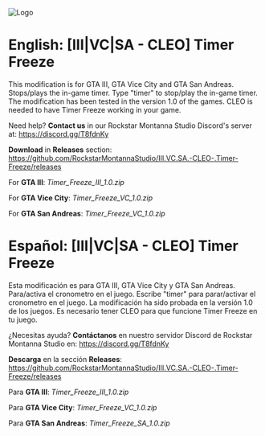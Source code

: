 ![Logo](https://cdn.discordapp.com/attachments/498670800123985949/529398590582423552/Timer_Freeze_Mod_III.VC.SA_Banner.png)

# English: [III|VC|SA - CLEO] Timer Freeze
This modification is for GTA III, GTA Vice City and GTA San Andreas. Stops/plays the in-game timer. Type "timer" to stop/play the in-game timer. The modification has been tested in the version 1.0 of the games. CLEO is needed to have Timer Freeze working in your game.

Need help? **Contact us** in our Rockstar Montanna Studio Discord's server at:
https://discord.gg/T8fdnKy

**Download** in **Releases** section:
https://github.com/RockstarMontannaStudio/III.VC.SA.-CLEO-.Timer-Freeze/releases

For **GTA III**: *Timer_Freeze_III_1.0.zip*

For **GTA Vice City**: *Timer_Freeze_VC_1.0.zip*

For **GTA San Andreas**: *Timer_Freeze_VC_1.0.zip*

# Español: [III|VC|SA - CLEO] Timer Freeze
Esta modificación es para GTA III, GTA Vice City y GTA San Andreas. Para/activa el cronometro en el juego. Escribe "timer" para parar/activar el cronometro en el juego. La modificación ha sido probada en la versión 1.0 de los juegos. Es necesario tener CLEO para que funcione Timer Freeze en tu juego.

¿Necesitas ayuda? **Contáctanos** en nuestro servidor Discord de Rockstar Montanna Studio en:
https://discord.gg/T8fdnKy

**Descarga** en la sección **Releases**:
https://github.com/RockstarMontannaStudio/III.VC.SA.-CLEO-.Timer-Freeze/releases

Para **GTA III**: *Timer_Freeze_III_1.0.zip*

Para **GTA Vice City**: *Timer_Freeze_VC_1.0.zip*

Para **GTA San Andreas**: *Timer_Freeze_SA_1.0.zip*
